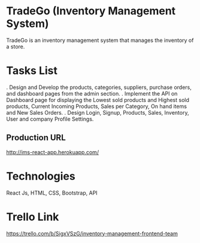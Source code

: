 # TradeGo (Inventory Management System)
TradeGo is an inventory management system that manages the inventory of a store.

# Tasks List
. Design and Develop the products, categories, suppliers, purchase orders, and dashboard pages from the admin section. 
. Implement the API on Dashboard page for displaying the Lowest sold products and Highest sold products, Current Incoming Products, Sales per Category, On hand items and New Sales Orders.
. Design Login, Signup, Products, Sales, Inventory, User and company Profile Settings.

## Production URL

http://ims-react-app.herokuapp.com/

# Technologies
React Js, HTML, CSS, Bootstrap, API

# Trello Link
 https://trello.com/b/SigxVSzG/inventory-management-frontend-team

